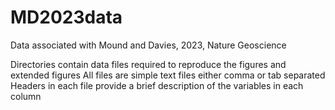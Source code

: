 # MD2023data
Data associated with Mound and Davies, 2023, Nature Geoscience

Directories contain data files required to reproduce the figures and extended figures
All files are simple text files either comma or tab separated
Headers in each file provide a brief description of the variables in each column
